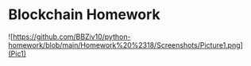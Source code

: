 # Blockchain Homework

![https://github.com/BBZiv10/python-homework/blob/main/Homework%20%2318/Screenshots/Picture1.png](Pic1)

